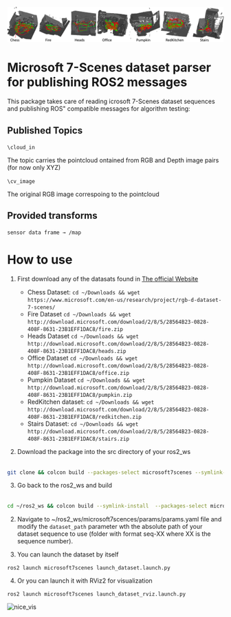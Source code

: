 ![nice_img](doc/scences_imgs.png)

# Microsoft 7-Scenes dataset parser for publishing ROS2 messages

This package takes care of reading  icrosoft 7-Scenes dataset sequences and publishing ROS" compatible messages for algorithm testing:


## Published Topics

`\cloud_in`

The topic carries the pointcloud ontained from RGB and Depth image pairs (for now only XYZ)

`\cv_image`

The original RGB image correspoing to the pointcloud 

## Provided transforms


```
sensor data frame → /map
```

# How to use

1. First download any of the datasats found in [The official Website](https://www.microsoft.com/en-us/research/project/rgb-d-dataset-7-scenes/)

    * Chess Dataset: `cd ~/Downloads && wget https://www.microsoft.com/en-us/research/project/rgb-d-dataset-7-scenes/` 
    * Fire Dataset `cd ~/Downloads && wget http://download.microsoft.com/download/2/8/5/28564B23-0828-408F-8631-23B1EFF1DAC8/fire.zip`
    * Heads Dataset `cd ~/Downloads && wget http://download.microsoft.com/download/2/8/5/28564B23-0828-408F-8631-23B1EFF1DAC8/heads.zip`
    * Office Dataset `cd ~/Downloads && wget http://download.microsoft.com/download/2/8/5/28564B23-0828-408F-8631-23B1EFF1DAC8/office.zip`
    * Pumpkin Dataset `cd ~/Downloads && wget http://download.microsoft.com/download/2/8/5/28564B23-0828-408F-8631-23B1EFF1DAC8/pumpkin.zip`
    * RedKitchen dataset: `cd ~/Downloads && wget http://download.microsoft.com/download/2/8/5/28564B23-0828-408F-8631-23B1EFF1DAC8/redkitchen.zip`
    * Stairs Dataset: `cd ~/Downloads && wget http://download.microsoft.com/download/2/8/5/28564B23-0828-408F-8631-23B1EFF1DAC8/stairs.zip`


2. Download the package into the src directory of your ros2_ws 

```bash

git clone && colcon build --packages-select microsoft7scenes --symlink-install 

```

3. Go back to the ros2_ws and build

```bash

cd ~/ros2_ws && colcon build --symlink-install  --packages-select microsoft7scenes 
```

2. Navigate to  ~/ros2_ws/microsoft7scences/params/params.yaml file and modify the `dataset_path` parameter wth the absolute path of your dataset sequence to use (folder with format seq-XX where XX is the sequence number).

3. You can launch the dataset by itself

```
ros2 launch microsoft7scenes launch_dataset.launch.py 
```

4. Or you can launch it with RViz2 for visualization

```
ros2 launch microsoft7scenes launch_dataset_rviz.launch.py 
```

![nice_vis](doc/vis.gif)
